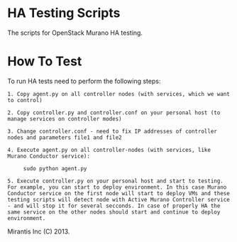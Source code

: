 HA Testing Scripts
============

 The scripts for OpenStack Murano HA testing.

How To Test 
============
 To run HA tests need to perform the following steps:

    1. Copy agent.py on all controller nodes (with services, which we want to control)

    2. Copy controller.py and controller.conf on your personal host (to manage services on controller modes)

    3. Change controller.conf - need to fix IP addresses of controller nodes and parameters file1 and file2

    4. Execute agent.py on all controller-nodes (with services, like Murano Conductor service):

         sudo python agent.py

    5. Execute controller.py on your personal host and start to testing. For example, you can start to deploy environment. In this case Murano Conductor service on the first node will start to deploy VMs and these testing scripts will detect node with Active Murano Controller service - and will stop it for several secconds. In case of properly HA the same service on the other nodes should start and continue to deploy environment.



 Mirantis Inc (C) 2013.
